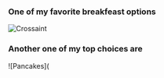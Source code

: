 ### One of my favorite breakfeast options 
![Crossaint](https://img.freepik.com/premium-vector/cartoon-cute-butter-croissant-vector-illustration-baking-cartoon-childish-style-isolated-funny-clipart-cute-print_456865-1802.jpg?w=2000)
### Another one of my top choices are
![Pancakes](
